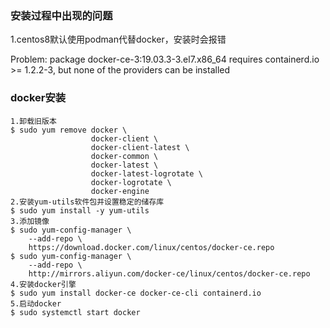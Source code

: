 ### 安装过程中出现的问题

1.centos8默认使用podman代替docker，安装时会报错

Problem: package docker-ce-3:19.03.3-3.el7.x86_64 requires containerd.io >= 1.2.2-3, but none of the providers can be installed

### docker安装

```shell
1.卸载旧版本
$ sudo yum remove docker \
                  docker-client \
                  docker-client-latest \
                  docker-common \
                  docker-latest \
                  docker-latest-logrotate \
                  docker-logrotate \
                  docker-engine
2.安装yum-utils软件包并设置稳定的储存库
$ sudo yum install -y yum-utils
3.添加镜像
$ sudo yum-config-manager \
    --add-repo \
    https://download.docker.com/linux/centos/docker-ce.repo
$ sudo yum-config-manager \
	--add-repo \
	http://mirrors.aliyun.com/docker-ce/linux/centos/docker-ce.repo
4.安装docker引擎
$ sudo yum install docker-ce docker-ce-cli containerd.io
5.启动docker
$ sudo systemctl start docker
```

